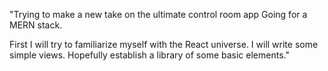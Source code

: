"Trying to make a new take on the ultimate control room app
Going for a MERN stack.

First I will try to familiarize myself with the React universe. I will write some simple views. Hopefully establish a library of some basic elements."
